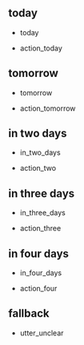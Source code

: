 ## today
* today
- action_today

## tomorrow
* tomorrow
- action_tomorrow

## in two days
* in_two_days
- action_two

## in three days
* in_three_days
- action_three

## in four days
* in_four_days
- action_four

## fallback
- utter_unclear
